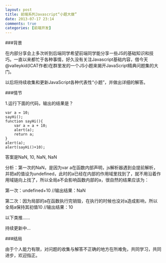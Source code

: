```yaml
---
layout: post
title: 前端系列Javascript“小题大做”
date: 2013-07-17 23:14
comments: true
categories: [前端开发]
---
```


###背景

在内部分享会上多次听到后端同学希望前端同学能分享一些JS的基础知识和技巧。一直以来都忙于各种事情，好久没有关注Javascript基础内容，借今天@valleykid(ICAT作者)在群里发的一个JS小题来揭开JavaScript精典问题集的大门。

以后将持续收集和更新JavaScript各种代表性“小题”，并做出详细的解答。

###情节

1.运行下面的代码，输出的结果是？

    var a = 10;
    sayHi();
    function sayHi(){
        var a = a + 10;
        alert(a);
        return a;
    }
    alert(a);
    alert(sayHi()+10);
 
答案是NaN, 10, NaN, NaN

分析：第一次的NaN，是因为var a在函数内部声明，js解析器遇到会提前解析，并把a的值设为undefined，此时的a已经在内部的作用域里找到了，就不用沿着作用域链向上找了，所以全局a不会影响函数内部的a，很自然的结果应该为：

第一次：undefined+10 //输出结果：NaN

第二次：因为局部的a在函数执行完销毁，在执行的时候也没对a造成影响，所以全局a保持其初值10 //输出结果：10

以下类推......

持续更新中...

###结局

由于个人能力有限，对问题的收集与解答不正确的地方在所难免，共同学习，共同进步，欢迎指正。
